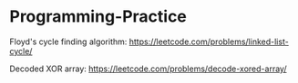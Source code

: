 # Programming-Practice

Floyd's cycle finding algorithm: https://leetcode.com/problems/linked-list-cycle/

Decoded XOR array: https://leetcode.com/problems/decode-xored-array/
